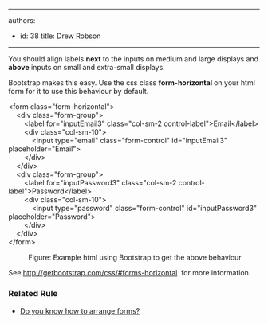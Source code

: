 

---
authors:
  - id: 38
    title: Drew Robson
---




<span class='intro'> <p>You should align labels <strong>next</strong> to the inputs on medium and large displays and <strong>above</strong> inputs on small and extra-small displays.</p> </span>

<p>​Bootstrap makes this easy. Use the css class 
   <strong>form-horizontal </strong>on your html form for it to use this behaviour by default.​</p><dl class="code"><dt>
      <p> &lt;form class=&quot;form-horizontal&quot;&gt;<br>&#160;&#160;&#160; &lt;div class=&quot;form-group&quot;&gt;<br>&#160;&#160;&#160;&#160;&#160;&#160;&#160; &lt;label for=&quot;inputEmail3&quot; class=&quot;col-sm-2 control-label&quot;&gt;Email&lt;/label&gt;<br>&#160;&#160;&#160;&#160;&#160;&#160;&#160; &lt;div class=&quot;col-sm-10&quot;&gt;<br>&#160;&#160;&#160;&#160;&#160;&#160;&#160;&#160;&#160;&#160;&#160; &lt;input type=&quot;email&quot; class=&quot;form-control&quot; id=&quot;inputEmail3&quot; placeholder=&quot;Email&quot;&gt;<br>&#160;&#160;&#160;&#160;&#160;&#160;&#160; &lt;/div&gt;<br>&#160;&#160;&#160; &lt;/div&gt;<br>&#160;&#160;&#160; &lt;div class=&quot;form-group&quot;&gt;<br>&#160;&#160;&#160;&#160;&#160;&#160;&#160; &lt;label for=&quot;inputPassword3&quot; class=&quot;col-sm-2 control-label&quot;&gt;Password&lt;/label&gt;<br>&#160;&#160;&#160;&#160;&#160;&#160;&#160; &lt;div class=&quot;col-sm-10&quot;&gt;<br>&#160;&#160;&#160;&#160;&#160;&#160;&#160;&#160;&#160;&#160;&#160; &lt;input type=&quot;password&quot; class=&quot;form-control&quot; id=&quot;inputPassword3&quot; placeholder=&quot;Password&quot;&gt;<br>&#160;&#160;&#160;&#160;&#160;&#160;&#160; &lt;/div&gt;<br>&#160;&#160;&#160; &lt;/div&gt;<br>&lt;/form&gt;​ </p></dt><dd>Figure&#58; Example html using Bootstrap to get the above behaviour</dd></dl><p class="p6">See 
   <a href="http&#58;//getbootstrap.com/css/#forms-horizontal"> 
      <span class="s7">http&#58;//getbootstrap.com/css/#forms-horizontal</span></a> <img title="You are now leaving SSW" src="/_LAYOUTS/15/Images/SSW/external.gif" alt="" /> for more information.​</p><h3 class="ssw15-rteElement-H3">Related Rule<br></h3><div><ul><li><span style="line-height&#58;20px;"><a href="/WebSites/RulesToBetterWebsitesLayout/Pages/how-to-arrange-forms.aspx">Do you know how to arrange forms?​​​</a><br></span></li></ul></div>


